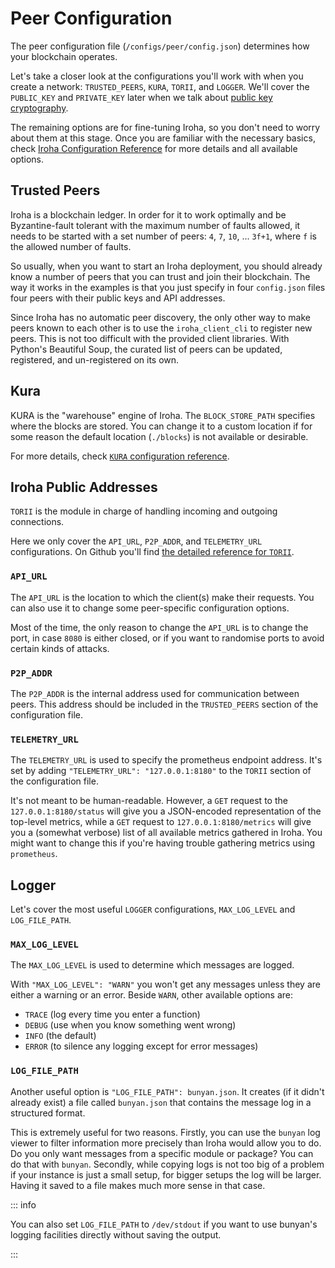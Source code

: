 # Peer Configuration

The peer configuration file (`/configs/peer/config.json`) determines how
your blockchain operates.

Let's take a closer look at the configurations you'll work with when you
create a network: `TRUSTED_PEERS`, `KURA`, `TORII`, and `LOGGER`. We'll
cover the `PUBLIC_KEY` and `PRIVATE_KEY` later when we talk about
[public key cryptography](keys.md).

The remaining options are for fine-tuning Iroha, so you don't need to worry
about them at this stage. Once you are familiar with the necessary basics,
check
[Iroha Configuration Reference](https://github.com/hyperledger/iroha/blob/iroha2-dev/docs/source/references/config.md)
for more details and all available options.

## Trusted Peers

Iroha is a blockchain ledger. In order for it to work optimally and be
Byzantine-fault tolerant with the maximum number of faults allowed, it
needs to be started with a set number of peers: `4`, `7`, `10`, ... `3f+1`,
where `f` is the allowed number of faults.

So usually, when you want to start an Iroha deployment, you should already
know a number of peers that you can trust and join their blockchain. The
way it works in the examples is that you just specify in four `config.json`
files four peers with their public keys and API addresses.

Since Iroha has no automatic peer discovery, the only other way to make
peers known to each other is to use the `iroha_client_cli` to register new
peers. This is not too difficult with the provided client libraries. With
Python's Beautiful Soup, the curated list of peers can be updated,
registered, and un-registered on its own.

## Kura

KURA is the "warehouse" engine of Iroha. The `BLOCK_STORE_PATH` specifies
where the blocks are stored. You can change it to a custom location if for
some reason the default location (`./blocks`) is not available or
desirable.

For more details, check
[`KURA` configuration reference](https://github.com/hyperledger/iroha/blob/iroha2-dev/docs/source/references/config.md#kura).

## Iroha Public Addresses

`TORII` is the module in charge of handling incoming and outgoing
connections.

Here we only cover the `API_URL`, `P2P_ADDR`, and `TELEMETRY_URL`
configurations. On Github you'll find
[the detailed reference for `TORII`](https://github.com/hyperledger/iroha/blob/iroha2-dev/docs/source/references/config.md#torii).

### `API_URL`

The `API_URL` is the location to which the client(s) make their requests.
You can also use it to change some peer-specific configuration options.

Most of the time, the only reason to change the `API_URL` is to change the
port, in case `8080` is either closed, or if you want to randomise ports to
avoid certain kinds of attacks.

### `P2P_ADDR`

The `P2P_ADDR` is the internal address used for communication between
peers. This address should be included in the `TRUSTED_PEERS` section of
the configuration file.

### `TELEMETRY_URL`

The `TELEMETRY_URL` is used to specify the prometheus endpoint address.
It's set by adding `"TELEMETRY_URL": "127.0.0.1:8180"` to the `TORII`
section of the configuration file.

It's not meant to be human-readable. However, a `GET` request to the
`127.0.0.1:8180/status` will give you a JSON-encoded representation of the
top-level metrics, while a `GET` request to `127.0.0.1:8180/metrics` will
give you a (somewhat verbose) list of all available metrics gathered in
Iroha. You might want to change this if you're having trouble gathering
metrics using `prometheus`.

## Logger

Let's cover the most useful `LOGGER` configurations, `MAX_LOG_LEVEL` and
`LOG_FILE_PATH`.

### `MAX_LOG_LEVEL`

The `MAX_LOG_LEVEL` is used to determine which messages are logged.

With `"MAX_LOG_LEVEL": "WARN"` you won't get any messages unless they are
either a warning or an error. Beside `WARN`, other available options are:

- `TRACE` (log every time you enter a function)
- `DEBUG` (use when you know something went wrong)
- `INFO` (the default)
- `ERROR` (to silence any logging except for error messages)

### `LOG_FILE_PATH`

Another useful option is `"LOG_FILE_PATH": bunyan.json`. It creates (if it
didn't already exist) a file called `bunyan.json` that contains the message
log in a structured format.

This is extremely useful for two reasons. Firstly, you can use the `bunyan`
log viewer to filter information more precisely than Iroha would allow you
to do. Do you only want messages from a specific module or package? You can
do that with `bunyan`. Secondly, while copying logs is not too big of a
problem if your instance is just a small setup, for bigger setups the log
will be larger. Having it saved to a file makes much more sense in that
case.

::: info

You can also set `LOG_FILE_PATH` to `/dev/stdout` if you want to use
bunyan's logging facilities directly without saving the output.

:::
